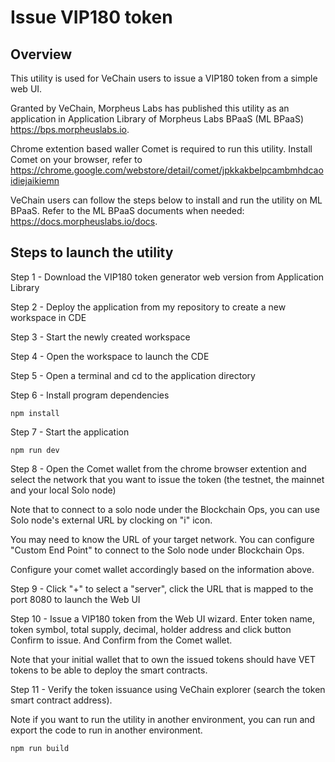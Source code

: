 # Issue VIP180 token


## Overview

This utility is used for VeChain users to issue a VIP180 token from a simple web UI.

Granted by VeChain, Morpheus Labs has published this utility as an application in Application Library of Morpheus Labs BPaaS (ML BPaaS) https://bps.morpheuslabs.io.

Chrome extention based waller Comet is required to run this utility. Install Comet on your browser, refer to https://chrome.google.com/webstore/detail/comet/jpkkakbelpcambmhdcaoidiejaikiemn

VeChain users can follow the steps below to install and run the utility on ML BPaaS. Refer to the ML BPaaS documents when needed: https://docs.morpheuslabs.io/docs.


## Steps to launch the utility

Step 1 - Download the VIP180 token generator web version from Application Library

Step 2 - Deploy the application from my repository to create a new workspace in CDE

Step 3 - Start the newly created workspace

Step 4 - Open the workspace to launch the CDE

Step 5 - Open a terminal and cd to the application directory

Step 6 - Install program dependencies

```
npm install
```

Step 7 - Start the application

```
npm run dev
```

Step 8 - Open the Comet wallet from the chrome browser extention and select the network that you want to issue the token (the testnet, the mainnet and your local Solo node)

Note that to connect to a solo node under the Blockchain Ops, you can use Solo node's external URL by clocking on "i" icon.

You may need to know the URL of your target network. You can configure "Custom End Point" to connect to the Solo node under Blockchain Ops.

Configure your comet wallet accordingly based on the information above.

Step 9 - Click "+" to select a "server", click the URL that is mapped to the port 8080 to launch the Web UI

Step 10 - Issue a VIP180 token from the Web UI wizard. Enter token name, token symbol, total supply, decimal, holder address and click button Confirm to issue. And Confirm from the Comet wallet.

Note that your initial wallet that to own the issued tokens should have VET tokens to be able to deploy the smart contracts.

Step 11 - Verify the token issuance using VeChain explorer (search the token smart contract address).

Note if you want to run the utility in another environment, you can run and export the code to run in another environment.

```
npm run build
```
